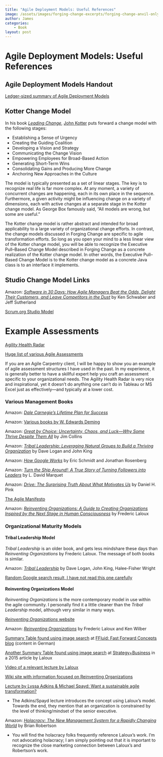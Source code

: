 ```yaml
---
title: "Agile Deployment Models: Useful References"
image: /assets/images/forging-change-excerpts/forging-change-anvil-only.png
author: James
categories: 
    - Book
layout: post
---
```


# Agile Deployment Models: Useful References

## Agile Deployment Models Handout

[Ledger-sized summary of Agile Deployment Models](https://www.dropbox.com/s/prr4nfbczshat8m/LedgerSizedHandoutV5.pdf?dl=0&lipi=urn%3Ali%3Apage%3Ad_flagship3_profile_view_base_treasury%3BFqxWUfG4Tw2occp131POPA%3D%3D)


## Kotter Change Model

In his book [*Leading Change*](https://www.kotterinc.com/book/leading-change/), [John Kotter](https://en.wikipedia.org/wiki/John_Kotter) puts forward a change model with the following stages:

* Establishing a Sense of Urgency
* Creating the Guiding Coalition
* Developing a Vision and Strategy
* Communicating the Change Vision
* Empowering Employees for Broad-Based Action
* Generating Short-Term Wins
* Consolidating Gains and Producing More Change
* Anchoring New Approaches in the Culture

The model is typically presented as a set of linear stages. The key is to recognize real life is far more complex. At any moment, a variety of concurrent changes are happening, each in its own place in the sequence. Furthermore, a given activity might be influencing change on a variety of dimensions, each with active changes at a separate stage in the Kotter change model. As George Box famously said, “All models are wrong, but some are useful.”

The Kotter change model is rather abstract and intended for broad applicability to a large variety of organizational change efforts. In contrast, the change models discussed in Forging Change are specific to agile transformation efforts. So long as you open your mind to a less linear view of the Kotter change model, you will be able to recognize the Executive Pull–Based Change Model described in Forging Change as a concrete realization of the Kotter change model. In other words, the Executive Pull–Based Change Model is to the Kotter change model as a concrete Java class is to an interface it implements.

## Studio Change Model Links

Amazon: [*Software in 30 Days: How Agile Managers Beat the Odds, Delight Their Customers, and Leave Competitors in the Dust*](https://www.amazon.com/Software-30-Days-Customers-Competitors/dp/1118206665) by Ken Schwaber and Jeff Sutherland

[Scrum.org Studio Model](https://www.scrum.org/resources/scrum-studio-model-innovation)

# Example Assessments

[Agility Health Radar](https://agilityhealthradar.com/)

[Huge list of various Agile Assessments](https://www.benlinders.com/tools/agile-self-assessments/)

If you are an Agile Carpentry client, I will be happy to show you an example of agile assessment structures I have used in the past. In my experience, it is generally better to have a skillful expert help you craft an assessment specific to your organizational needs. The Agility Health Radar is very nice and inspirational, yet it doesnʼt do anything one canʼt do in Tableau or MS Excel just as effectively—and typically at a lower cost.

### Various Management Books

Amazon: [*Dale Carnegieʼs Lifetime Plan for Success*](https://www.amazon.com/gp/product/1578660394)

Amazon: [Various books by W. Edwards Deming](https://www.amazon.com/W.%20Edwards%20Deming/e/B000APR1PW)

Amazon: [*Great by Choice: Uncertainty, Chaos, and Luck—Why Some Thrive Despite Them All*](https://www.amazon.com/Great-Choice-Uncertainty-Luck-Why-Despite/dp/0062120999) by Jim Collins

Amazon: [*Tribal Leadership: Leveraging Natural Groups to Build a Thriving Organization*](https://www.amazon.com/Tribal-Leadership-Leveraging-Thriving-Organization/dp/0061251305) by Dave Logan and John King

Amazon: [*How Google Works*](https://www.amazon.com/How-Google-Works-Eric-Schmidt/dp/1455582344) by Eric Schmidt and Jonathan Rosenberg

Amazon: [*Turn the Ship Around!: A True Story of Turning Followers into Leaders*](https://www.amazon.com/Turn-Ship-Around-Turning-Followers/dp/1591846404) by L. David Marquet

Amazon: [*Drive: The Surprising Truth About What Motivates Us*](https://www.amazon.com/Drive-Surprising-Truth-About-Motivates/dp/1594488843) by Daniel H. Pink

[The Agile Manifesto](https://agilemanifesto.org/)

Amazon: [*Reinventing Organizations: A Guide to Creating Organizations Inspired by the Next Stage in Human Consciousness*](https://www.amazon.com/Reinventing-Organizations-Creating-Inspired-Consciousness/dp/296013351X) by Frederic Laloux

### Organizational Maturity Models

#### Tribal Leadership Model

*Tribal Leadership* is an older book, and gets less mindshare these days than *Reinventing Organizations* by Frederic Laloux. The message of both books is similar.

Amazon: [*Tribal Leadership*](https://www.amazon.com/Tribal-Leadership-Leveraging-Thriving-Organization/dp/0061251321) by Dave Logan, John King, Halee-Fisher Wright

[Random Google search result, I have not read this one carefully](https://www.isixsigma.com/community/blogs/understanding-five-stages-tribal-leadership/)

#### Reinventing Organizations Model

*Reinventing Organizations* is the more contemporary model in use within the agile community. I personally find it a little cleaner than the *Tribal Leadership* model, although very similar in many ways.

[*Reinventing Organizations* website](https://www.reinventingorganizations.com/)

Amazon: [*Reinventing Organizations*](https://www.amazon.com/Reinventing-Organizations-Frederic-Laloux/dp/2960133501) by Frederic Laloux and Ken Wilber

[Summary Table found using image search](http://ffluid.de/wp-content/uploads/2015/02/Reinventing-Organizations-Arbeit40.jpg) at [FFluid: Fast Forward Concepts blog](http://ffluid.de/blog/warum-es-kuenftig-keine-stellenanzeigen-mehr-braucht/) (content in German)

[Another Summary Table found using image search](https://www.strategy-business.com/media/image/00344_ex01b.gif) at [Strategy+Business](https://www.strategy-business.com/article/00344?gko=30876) in a 2015 article by Laloux

[Video of a relevant lecture by Laloux](https://www.youtube.com/watch?v=gcS04BI2sbk)

[Wiki site with information focused on Reinventing Organizations](http://www.reinventingorganizationswiki.com/Main_Page)

[Lecture by Lyssa Adkins & Michael Spayd: Want a sustainable agile transformation?](https://www.youtube.com/watch?v=953rtZ9DEYQ)

+ The Adkins/Spayd lecture introduces the concept using Laloux’s model. Towards the end, they mention that an organization is constrained by the level of thinking/mindset of the senior executive. 

Amazon: [*Holacracy: The New Management System for a Rapidly Changing World*](https://www.amazon.com/Holacracy-Management-System-Rapidly-Changing/dp/162779428X) by Brian Robertson
+ You will find the holacracy folks frequently reference Lalouxʼs work. I’m not advocating holacracy; I am simply pointing out that it is important to recognize the close marketing connection between Lalouxʼs and Robertsonʼs work.


